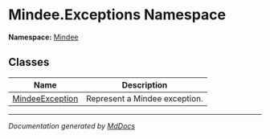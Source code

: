 ﻿<!--  
  <auto-generated>   
    The contents of this file were generated by a tool.  
    Changes to this file may be list if the file is regenerated  
  </auto-generated>   
-->

# Mindee.Exceptions Namespace

**Namespace:** [Mindee](../index.md)  

## Classes

| Name                                        | Description                   |
| ------------------------------------------- | ----------------------------- |
| [MindeeException](MindeeException/index.md) | Represent a Mindee exception. |

___

*Documentation generated by [MdDocs](https://github.com/ap0llo/mddocs)*
